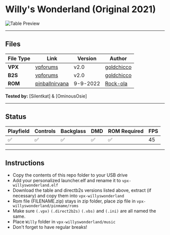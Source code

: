 # Willy's Wonderland (Original 2021)

![Table Preview](vpx-willyswonderland-table.jpeg?raw=true)

---

## Files
| File Type | Link | Version | Author | 
|-----------|--------|----------|--------------|
| **VPX** | [vpforums](https://www.vpforums.org/index.php?app=downloads&showfile=15620) | v2.0 | [goldchicco](https://www.vpforums.org/index.php?showuser=88795) |
| **B2S** | [vpforums](https://www.vpforums.org/index.php?app=downloads&showfile=15620) | v2.0 | [goldchicco](https://www.vpforums.org/index.php?showuser=88795) |
| **ROM** | [pinballnirvana](https://pinballnirvana.com/forums/resources/dvlsdre.1744/) | 9-9-2022 | [Rock-ola](https://pinballnirvana.com/forums/members/rock-ola.1/) |

**Tested by:** [Silentkat] & [OminousOsie]

---

## Status 
| Playfield | Controls | Backglass | DMD | ROM Required | FPS | 
|-----------|----------|-----------|-----|--------------|-----|
| :white_check_mark: | :white_check_mark: | :white_check_mark: | :white_check_mark: | :white_check_mark: | 45 |

---

## Instructions

- Copy the contents of this repo folder to your USB drive
- Add your personalized launcher.elf and rename it to `vpx-willyswonderland.elf`
- Download the table and directb2s versions listed above, extract (if necessary) and copy them into `vpx-willyswonderland`
- Rom file (FILENAME.zip) stays in zip folder, place zip file in `vpx-willyswonderland/pinmame/roms`
- Make sure `(.vpx)` `(.direct2b2s)` `(.vbs)` and `(.ini)` are all named the same.
- Place `Willy` folder in `vpx-willyswonderland/music`
- Don't forget to have regular breaks!